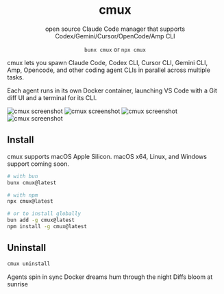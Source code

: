 <h1 align="center">cmux</h1>
<p align="center">open source Claude Code manager that supports Codex/Gemini/Cursor/OpenCode/Amp CLI</p>

<p align="center"><code>bunx cmux</code> or <code>npx cmux</code></p>

cmux lets you spawn Claude Code, Codex CLI, Cursor CLI, Gemini CLI, Amp, Opencode, and other coding agent CLIs in parallel across multiple tasks.

Each agent runs in its own Docker container, launching VS Code with a Git diff UI and a terminal for its CLI.

![cmux screenshot](./docs/assets/cmux-demo-00.png)
![cmux screenshot](./docs/assets/cmux-demo-10.png)
![cmux screenshot](./docs/assets/cmux-demo-20.png)
![cmux screenshot](./docs/assets/cmux-demo-30.png)

## Install

cmux supports macOS Apple Silicon. macOS x64, Linux, and Windows support coming soon.

```bash
# with bun
bunx cmux@latest

# with npm
npx cmux@latest

# or to install globally
bun add -g cmux@latest
npm install -g cmux@latest
```

<!-- ```bash
# with uv
uvx cmux@latest
``` -->

<!-- ## Upgrade

```bash
cmux upgrade
``` -->

## Uninstall

```bash
cmux uninstall
```

Agents spin in sync
Docker dreams hum through the night
Diffs bloom at sunrise
